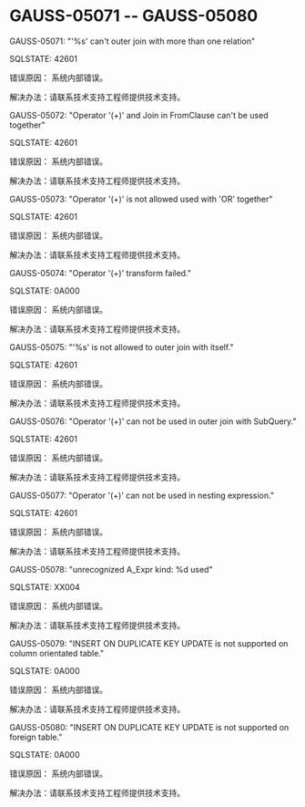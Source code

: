 # GAUSS-05071 -- GAUSS-05080<a name="ZH-CN_TOPIC_0302073231"></a>

GAUSS-05071: "'%s' can't outer join with more than one relation"

SQLSTATE: 42601

错误原因： 系统内部错误。

解决办法：请联系技术支持工程师提供技术支持。

GAUSS-05072: "Operator '\(+\)' and Join in FromClause can't be used together"

SQLSTATE: 42601

错误原因： 系统内部错误。

解决办法：请联系技术支持工程师提供技术支持。

GAUSS-05073: "Operator '\(+\)' is not allowed used with 'OR' together"

SQLSTATE: 42601

错误原因： 系统内部错误。

解决办法：请联系技术支持工程师提供技术支持。

GAUSS-05074: "Operator '\(+\)' transform failed."

SQLSTATE: 0A000

错误原因： 系统内部错误。

解决办法：请联系技术支持工程师提供技术支持。

GAUSS-05075: "'%s' is not allowed to outer join with itself."

SQLSTATE: 42601

错误原因： 系统内部错误。

解决办法：请联系技术支持工程师提供技术支持。

GAUSS-05076: "Operator '\(+\)' can not be used in outer join with SubQuery."

SQLSTATE: 42601

错误原因： 系统内部错误。

解决办法：请联系技术支持工程师提供技术支持。

GAUSS-05077: "Operator '\(+\)' can not be used in nesting expression."

SQLSTATE: 42601

错误原因： 系统内部错误。

解决办法：请联系技术支持工程师提供技术支持。

GAUSS-05078: "unrecognized A\_Expr kind: %d used"

SQLSTATE: XX004

错误原因： 系统内部错误。

解决办法：请联系技术支持工程师提供技术支持。

GAUSS-05079: "INSERT ON DUPLICATE KEY UPDATE is not supported on column orientated table."

SQLSTATE: 0A000

错误原因： 系统内部错误。

解决办法：请联系技术支持工程师提供技术支持。

GAUSS-05080: "INSERT ON DUPLICATE KEY UPDATE is not supported on foreign table."

SQLSTATE: 0A000

错误原因： 系统内部错误。

解决办法：请联系技术支持工程师提供技术支持。

